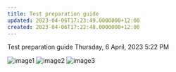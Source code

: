 ```yaml
---
title: Test preparation guide
updated: 2023-04-06T17:23:49.0000000+12:00
created: 2023-04-06T17:22:48.0000000+12:00
---
```


Test preparation guide
Thursday, 6 April, 2023
5:22 PM

![image1](../../../../resources/641194092e4c4e7b9d04b3f82bdca2f1.png)
![image2](../../../../resources/94a13bf80b4643a58e6d40118cbf393d.png)
![image3](../../../../resources/5deb074a32304de7bcc517de97b08808.png)
